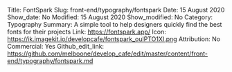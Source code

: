 Title: FontSpark
Slug: front-end/typography/fontspark
Date: 15 August 2020
Show_date: No
Modified: 15 August 2020
Show_modified: No
Category: Typography
Summary: A simple tool to help designers quickly find the best fonts for their projects
Link: https://fontspark.app/
Icon: https://ik.imagekit.io/developcafe/fontspark_oulPTO1XI.png
Attribution: No
Commercial: Yes
Github_edit_link: https://github.com/melboone/develop_cafe/edit/master/content/front-end/typography/fontspark.md